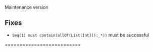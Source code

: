 Maintenance version

## Fixes 
 
 * `Seq(1) must contain(allOf(List[Int]():_*))` must be successful

==========================

